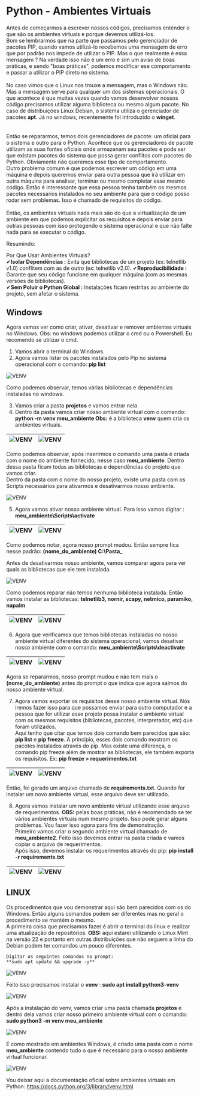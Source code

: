 # Python - Ambientes Virtuais

Antes de começarmos a escrever nossos códigos, precisamos entender o que são os ambientes virtuais e porque devemos utilizá-los.  
Bom se lembrarmos que na parte que passamos pelo gerenciador de pacotes PIP, quando vamos utilizá-lo recebemos uma mensagem de erro que por padrão nos impede de utilizar o PIP. Mas o que realmente é essa mensagem ? Na verdade isso não é um erro e sim um aviso de boas práticas, e sendo "boas práticas", podemos modificar ese comportamento e passar a utilizar o PIP direto no sistema. <br></br>
No caso vimos que o Linux nos trouxe a mensagem, mas o Windows não. Mas a mensagem serve para qualquer um dos sistemas operacionais. O que acontece é que muitas vezes quando vamos desenvolver nossos código precisamos utilizar alguma biblioteca ou mesmo algum pacote. No caso de distribuições Linux Debian, o sistema utiliza o gerenciador de pacotes **apt**. Já no windows, recentemente foi introduzido o **winget**. <br></br>  
Então se repararmos, temos dois gerenciadores de pacote: um oficial para o sistema e outro para o Python. Acontece que os gerenciadores de pacote utilizam as suas fontes oficiais onde armazenam seu pacotes e pode ser que existam pacotes do sistema que possa gerar conflitos com pacotes do Python. Obviamente não queremos esse tipo de comportamento.  
Outro problema comum é que podemos escrever um código em uma máquina e depois queremos enviar para outra pessoa que irá utilizar em outra máquina para analisar, terminar ou mesmo completar esse mesmo código. Então é interessante que essa pessoa tenha também os mesmos pacotes necessários instalados no seu ambiente para que o código posso rodar sem problemas. Isso é chamado de requisitos do código. <br></br> 
Então, os ambientes virtuais nada mais são do que a virtualização de um ambiente em que podemos explicitar os requisitos e depois enviar para outras pessoas com isso protegendo o sistema operacional e que não falte nada para se executar o código.  
  
Resumindo:  

Por Que Usar Ambientes Virtuais?  
    ✔**Isolar Dependências :** Evita que bibliotecas de um projeto (ex: telnetlib v1.0) conflitem com as de outro (ex: telnetlib v2.0).
    ✔**Reproducibilidade   :** Garante que seu código funcione em qualquer máquina (com as mesmas versões de bibliotecas).  
    ✔**Sem Poluir o Python Global :** Instalações ficam restritas ao ambiente do projeto, sem afetar o sistema.  

## Windows

Agora vamos ver como criar, ativar, desativar e remover ambientes virtuais no Windows. Obs: no windows podemos utilizar o cmd ou o Powershell. Eu recomendo se utilizar o cmd.  
1. Vamos abrir o terminal do Windows. 
2. Agora vamos listar os pacotes instalados pelo Pip no sistema operacional com o comando: **pip list**

![VENV](Imagens/Windows/01.png)  

Como podemos observar, temos várias bibliotecas e dependências instaladas no windows.  

3. Vamos criar a pasta **projetos** e vamos entrar nela
4. Dentro da pasta vamos criar nosso ambiente virtual com o comando: **python -m venv meu_ambiente Obs:** é a biblioteca **venv** quem cria os ambientes virtuais.  

| ![VENV](Imagens/Windows/02.png) | ![VENV](Imagens/Windows/03.png) |
|---------------------------------|---------------------------------|  

Como podemos observar, após inserirmos o comando uma pasta é criada com o nome do ambiente fornecido, nesse caso **meu_ambiente**. Dentro dessa pasta ficam todas as bibliotecas e dependências do projeto que vamos criar.  
Dentro da pasta com o nome do nosso projeto, existe uma pasta com os Scripts necessários para ativarmos e desativarmos nosso ambiente.  

![VENV](Imagens/Windows/04.png)  

5. Agora vamos ativar nosso ambiente virtual. Para isso vamos digitar : **meu_ambiente\Scripts\activate**

| ![VENV](Imagens/Windows/05.png) | ![VENV](Imagens/Windows/06.png) |
|---------------------------------|---------------------------------|  

Como podemos notar, agora nosso prompt mudou. Então sempre fica nesse padrão: **(nome_do_ambiente) C:\Pasta\_**  

Antes de desativarmos nosso ambiente, vamos comparar agora para ver quais as bibliotecas que ele tem instalada.  

![VENV](Imagens/Windows/07.png)  

Como podemos reparar não temos nenhuma biblioteca instalada. Então vamos instalar as bibliotecas: **telnetlib3, nornir, scapy, netmico, paramiko, napalm** 

| ![VENV](Imagens/Windows/08.png) | ![VENV](Imagens/Windows/09.png) |
|---------------------------------|---------------------------------|

6. Agora que verificamos que temos bibliotecas instaladas no nosso ambiente virtual diferentes do sistema operacional, vamos desativar nosso ambiente com o comando: **meu_ambiente\Scripts\deactivate**

| ![VENV](Imagens/Windows/10.png) | ![VENV](Imagens/Windows/11.png) |
|---------------------------------|---------------------------------|  

Agora se repararmos, nosso prompt mudou e não tem mais o **(nome_do_ambiente)** antes do prompt o que indica que agora saímos do nosso ambiente virtual.  

7. Agora vamos exportar os requisitos desse nosso ambiente virtual. Nós iremos fazer isso para que possamos enviar para outro computador e a pessoa que for utilizar esse projeto possa instalar o ambiente virtual com os mesmos requisitos (bibliotecas, pacotes, interpretador, etc) que foram utilizados.  
Aqui tenho que citar que temos dois comando bem parecidos que são: **pip list** e **pip freeze**. A princípio, esses dois comando mostram os pacotes instalados através do pip. Mas existe uma diferença, o comando pip freeze além de mostrar as bibliotecas, ele também exporta os requisitos. Ex: **pip freeze > requerimentos.txt**  

| ![VENV](Imagens/Windows/12.png) | ![VENV](Imagens/Windows/13.png) |
|---------------------------------|---------------------------------| 

Então, foi gerado um arquivo chamado de **requirements.txt**. Quando for instalar um novo ambiente virtual, esse arquivo deve ser utilizado.  

8. Agora vamos instalar um novo ambiente virtual utilizando esse arquivo de requerimentos. **OBS:** pelas boas práticas, não é recomendado se ter vários ambientes virtuais num mesmo projeto. Isso pode gerar alguns problemas. Vou fazer isso agora para fins de demonstração.  
Primeiro vamos criar o segundo ambiente virtual chamado de **meu_ambiente2**. Feito isso devemos entrar na pasta criada e vamos copiar o arquivo de requerimentos.  
Após isso, devemos instalar os requerimentos através do pip: **pip install -r requirements.txt**  

| ![VENV](Imagens/Windows/14.png) | ![VENV](Imagens/Windows/15.png) |
|---------------------------------|---------------------------------| 


## LINUX

Os procedimentos que vou demonstrar aqui são bem parecidos com os do Windows. Então alguns comandos podem ser diferentes mas no geral o procedimento se mantém o mesmo.  
A primeira coisa que precisamos fazer é abrir o terminal do linux e realizar uma atualização de repositórios. **OBS:** aqui estarei utilizando o Linux Mint na versão 22 e portanto em outras distribuições que não seguem a linha do Debian podem ter comandos um pouco diferentes.  

    Digitar os seguintes comandos no prompt:  
    **sudo apt update && upgrade -y**  

![VENV](Imagens/Linux/01.png)  

Feito isso precisamos instalar o **venv** : **sudo apt install python3-venv**  

![VENV](Imagens/Linux/02.png)  

Após a instalação do venv, vamos criar uma pasta chamada **projetos** e dentro dela vamos criar nosso primeiro ambiente virtual com o comando: **sudo python3 -m venv meu_ambiente**  

![VENV](Imagens/Linux/03.png)  

E como mostrado em ambientes Windows, é criado uma pasta com o nome **meu_ambiente** contendo tudo o que é necessário para o nosso ambiente virtual funcionar.  

![VENV](Imagens/Linux/04.png) 


Vou deixar aqui a documentação oficial sobre ambientes virtuais em Python: https://docs.python.org/3/library/venv.html